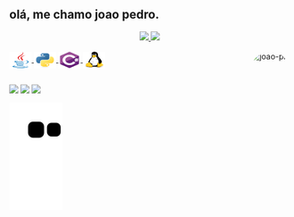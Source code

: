 ## olá, me chamo joao pedro.
<div align="center">
  <a href="https://github.com/jxnhn">
  <img height="180em" src="https://github-readme-stats.vercel.app/api?username=jxnhn&show_icons=true&theme=maroongold&include_all_commits=true&count_private=true"/>
  
  <img height="180em" src="https://github-readme-stats.vercel.app/api/top-langs/?username=jxnhn&layout=compact&langs_count=7&theme=maroongold"/>
</div>
<div style="display: inline_block"><br>
  <img align="center" alt="Joao-Java" height="30" width="40" src="https://raw.githubusercontent.com/devicons/devicon/master/icons/java/java-original.svg">
  <img align="center" alt="Joao-Python" height="30" width="40" src="https://raw.githubusercontent.com/devicons/devicon/master/icons/python/python-original.svg">
  <img align="center" alt="Joao-Csharp" height="30" width="40" src="https://raw.githubusercontent.com/devicons/devicon/master/icons/csharp/csharp-original.svg">
  <img align="center" alt="Joao-Linux" height="30" width="40" src="https://raw.githubusercontent.com/devicons/devicon/master/icons/linux/linux-original.svg">
  <img align="right" alt="joao-pic" height="150" style="border-radius:50px;" src="https://instagram.fqig1-1.fna.fbcdn.net/v/t51.2885-15/292937824_420882613389549_5970812832968315361_n.jpg?stp=dst-jpg_e15_s240x240&_nc_ht=instagram.fqig1-1.fna.fbcdn.net&_nc_cat=109&_nc_ohc=l143sf2NBykAX-CABrJ&edm=ABJHkxYAAAAA&ccb=7-5&ig_cache_key=Mjg4MTA3NjgwNjQ2MDEyODI5MQ%3D%3D.2-ccb7-5&oh=00_AT_mko5wRaVunXtIC5HiYwd1gfsZb10Kp36UutZh7I3NIg&oe=62D4AE03&_nc_sid=fa978c">
</div>
  
  ##
 
<div> 
  <a href="https://www.instagram.com/jhnn_sm/" target="_blank"><img src="https://img.shields.io/badge/-Instagram-%23E4405F?style=for-the-badge&logo=instagram&logoColor=white" target="_blank"></a>
  <a href = "mailto:jpedrosaraiva777@gmail.com"><img src="https://img.shields.io/badge/-Gmail-%23333?style=for-the-badge&logo=gmail&logoColor=white" target="_blank"></a>
  <a href="https://www.linkedin.com/in/jo%C3%A3o-pedro-saraiva-227860226/" target="_blank"><img src="https://img.shields.io/badge/-LinkedIn-%230077B5?style=for-the-badge&logo=linkedin&logoColor=white" target="_blank"></a> 
 
  ![Snake animation](https://github.com/rafaballerini/rafaballerini/blob/output/github-contribution-grid-snake.svg)
 
</div>
